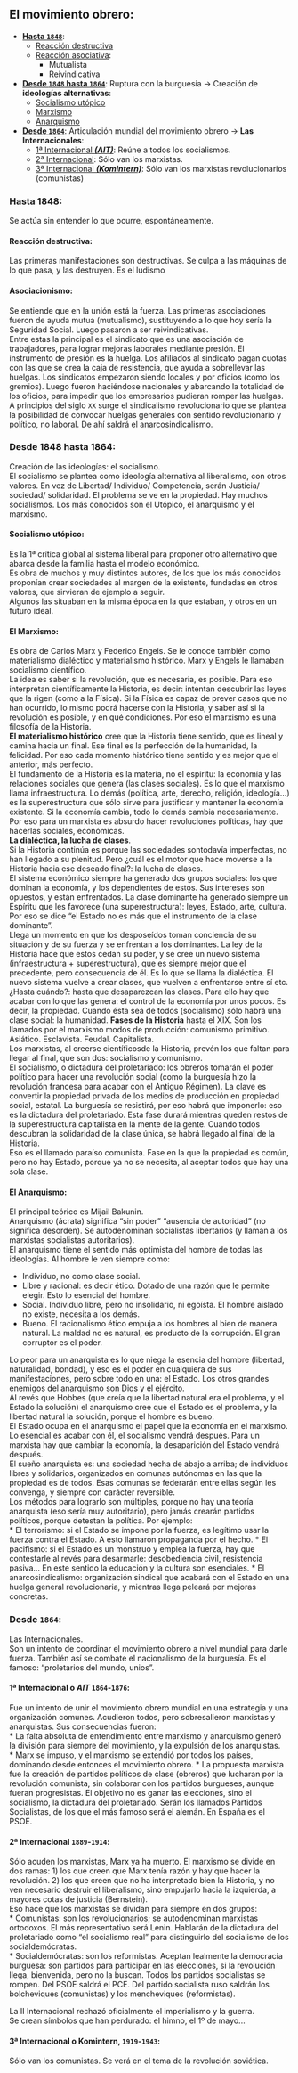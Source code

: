 ## El movimiento obrero:  

 *	[**Hasta `1848`**](#hasta-1848):  
 	*	[Reacción destructiva](#reacción-destructiva)  
 	*	[Reacción asociativa](#asociacionismo):  
 		*	Mutualista  
 		*	Reivindicativa  
 *	[**Desde `1848` hasta `1864`**](#desde-1848-hasta-1864): Ruptura con la burguesía → Creación de **ideologías alternativas**:  
 	*	[Socialismo utópico](#socialismo-utópico)  
 	*	[Marxismo](#el-marxismo)  
 	*	[Anarquismo](#el-anarquismo)  
 *	[**Desde `1864`**](#desde-1864): Articulación mundial del movimiento obrero → **Las Internacionales**:  
 	*	[1ª Internacional ***(AIT)***](#1ª-internacional-o-ait-1864-1876): Reúne a todos los socialismos.  
 	*	[2ª Internacional](#2ª-internacional-1889-1914): Sólo van los marxistas.  
 	*	[3ª Internacional ***(Komintern)***](#3ª-internacional-o-komintern-1919-1943): Sólo van los marxistas revolucionarios (comunistas)  

### Hasta 1848:  
Se actúa sin entender lo que ocurre, espontáneamente.

#### Reacción destructiva:  
Las primeras manifestaciones son destructivas. Se culpa a las máquinas de lo que
pasa, y las destruyen. Es el
ludismo

#### Asociacionismo:  
Se entiende que en la unión está la fuerza. Las primeras asociaciones fueron de ayuda mutua (mutualismo), sustituyendo a lo que hoy sería la Seguridad Social. Luego pasaron a ser reivindicativas.  
Entre estas la principal es el sindicato que es una asociación de trabajadores, para lograr mejoras laborales mediante presión. El instrumento de presión es la huelga. Los afiliados al sindicato pagan cuotas con las que se crea la caja de resistencia, que ayuda a sobrellevar las huelgas. Los sindicatos empezaron siendo locales y por oficios (como los gremios). Luego fueron haciéndose nacionales y abarcando la totalidad de los oficios, para impedir que los empresarios pudieran romper las huelgas.  
A principios del siglo `XX` surge el sindicalismo revolucionario que se plantea la posibilidad de convocar huelgas generales con sentido revolucionario y político, no laboral. De ahí saldrá el anarcosindicalismo.

### Desde 1848 hasta 1864:  
Creación de las ideologías: el socialismo.  
El socialismo se plantea como ideología alternativa al liberalismo, con otros valores. En vez de Libertad/ Individuo/ Competencia, serán Justicia/ sociedad/ solidaridad. El problema se ve en la propiedad. Hay muchos socialismos. Los más conocidos son el Utópico, el anarquismo y el marxismo.

#### Socialismo utópico:  
Es la 1ª crítica global al sistema liberal para proponer otro alternativo que abarca desde la familia hasta el modelo económico.  
Es obra de muchos y muy distintos autores, de los que los más conocidos proponían crear sociedades al margen de la existente, fundadas en otros valores, que sirvieran de ejemplo a seguir.  
Algunos las situaban en la misma época en la que estaban, y otros en un futuro ideal.  

#### El Marxismo:  
Es obra de Carlos Marx y Federico Engels. Se le conoce también como materialismo dialéctico y materialismo histórico. Marx y Engels le llamaban socialismo científico.  
La idea es saber si la revolución, que es necesaria, es posible. Para eso interpretan científicamente la Historia, es decir: intentan descubrir las leyes que la rigen (como a la Física). Si la Física es capaz de prever casos que no han ocurrido, lo mismo podrá hacerse con la Historia, y saber así si la revolución es posible, y en qué condiciones. Por eso el marxismo es una filosofía de la Historia.  
**El materialismo histórico** cree que la Historia tiene sentido, que es lineal y camina hacia un final. Ese final es la perfección de la humanidad, la felicidad. Por eso cada momento histórico tiene sentido y es mejor que el anterior, más perfecto.  
El fundamento de la Historia es la materia, no el espíritu: la economía y las relaciones sociales que genera (las clases sociales). Es lo que el marxismo llama infraestructura. Lo demás (política, arte, derecho, religión, ideología...) es la superestructura que sólo sirve para justificar y mantener la economía existente. Si la economía cambia, todo lo demás cambia necesariamente. Por eso para un marxista es absurdo hacer revoluciones políticas, hay que hacerlas sociales, económicas.  
**La dialéctica, la lucha de clases**.  
Si la Historia continúa es porque las sociedades sontodavía imperfectas, no han llegado a su plenitud. Pero ¿cuál es el motor que hace moverse a la Historia hacia ese deseado final?: la lucha de clases.  
El sistema económico siempre ha generado dos grupos sociales: los que dominan la economía, y los dependientes de estos. Sus intereses son opuestos, y están enfrentados.
La clase dominante ha generado siempre un Espíritu que les favorece (una superestructura): leyes, Estado, arte, cultura. Por eso se dice “el Estado no es más que el instrumento de la clase dominante”.  
Llega un momento en que los desposeídos toman conciencia de su situación y de su fuerza y se enfrentan a los dominantes. La ley de la Historia hace que estos cedan su poder, y se cree un nuevo sistema (infraestructura + superestructura), que es siempre mejor que el precedente, pero consecuencia de él. Es lo que se llama la dialéctica. El nuevo sistema vuelve a crear clases, que vuelven a enfrentarse entre sí etc.  
¿Hasta cuándo?: hasta que desaparezcan las clases. Para ello hay que acabar con lo que las genera: el control de la economía por unos pocos. Es decir, la propiedad. Cuando ésta sea de todos (socialismo) sólo habrá una clase social: la humanidad.
**Fases de la Historia** hasta el XIX. Son los llamados por el marxismo modos de producción: comunismo primitivo. Asiático. Esclavista. Feudal. Capitalista.  
Los marxistas, al creerse científicosde la Historia, prevén los que faltan para llegar al final, que son dos: socialismo y comunismo.		
El socialismo, o dictadura del proletariado: los obreros tomarán el poder político para hacer una revolución social (como la burguesía hizo la revolución francesa para acabar con el Antiguo Régimen). La clave es convertir la propiedad privada de los medios de producción en propiedad social, estatal. La burguesía se resistirá, por eso habrá que imponerlo: eso es la dictadura del proletariado. Esta fase durará mientras queden restos de la superestructura capitalista en la mente de la gente. Cuando todos descubran la solidaridad de la clase única, se habrá llegado al final de la Historia.  
Eso es el llamado paraíso comunista. Fase en la que la propiedad es común, pero no hay Estado, porque ya no se necesita, al aceptar todos que hay una sola clase.  

#### El Anarquismo:  
El principal teórico es Mijail Bakunin.  
Anarquismo (ácrata) significa “sin poder” “ausencia de autoridad” (no significa desorden). Se autodenominan socialistas libertarios (y llaman a los marxistas socialistas autoritarios).  
El anarquismo tiene el sentido más optimista del hombre de todas las ideologías. Al hombre le ven siempre como:  
 *	Individuo, no como clase social.  
 *	Libre y racional: es decir ético. Dotado de una razón que le permite elegir. Esto lo esencial del hombre.  
 *	Social. Individuo libre, pero no insolidario, ni egoísta. El hombre aislado no existe, necesita a los demás.  
 *	Bueno. El racionalismo ético empuja a los hombres al bien de manera natural. La maldad no es natural, es producto de la corrupción. El gran corruptor es el poder.  

Lo peor para un anarquista es lo que niega la esencia del hombre (libertad, naturalidad, bondad), y eso es el poder en cualquiera de sus manifestaciones, pero sobre todo en una: el Estado. Los otros grandes enemigos del anarquismo son Dios y el ejército.  
Al revés que Hobbes (que creía que la libertad natural era el problema, y el Estado la solución) el anarquismo cree que el Estado es el problema, y la libertad natural la solución, porque el hombre es bueno.  
El Estado ocupa en el anarquismo el papel que la economía en el marxismo. Lo esencial es acabar con él, el socialismo vendrá después. Para un marxista hay que cambiar la economía, la desaparición del Estado vendrá después.  
El sueño anarquista es: una sociedad hecha de abajo a arriba; de individuos libres y solidarios, organizados en comunas autónomas en las que la propiedad es de todos. Esas comunas se federarán entre ellas según les convenga, y siempre con carácter reversible.  
Los métodos para lograrlo son múltiples, porque no hay una teoría anarquista (eso sería muy autoritario), pero jamás crearán partidos políticos, porque detestan la política. Por ejemplo:  
	*	El terrorismo: si el Estado se impone por la fuerza, es legítimo usar la fuerza contra el Estado. A esto llamaron propaganda por el hecho.
	*	El pacifismo: si el Estado es un monstruo y emplea la fuerza, hay que contestarle al revés para desarmarle: desobediencia civil, resistencia pasiva... En este sentido la educación y la cultura son esenciales.
	*	El anarcosindicalismo: organización sindical que acabará con el Estado en una huelga general revolucionaria, y mientras llega peleará por mejoras concretas.

### Desde `1864`:  
Las Internacionales.  
Son un intento de coordinar el movimiento obrero a nivel mundial para darle fuerza. También así se combate el nacionalismo de la burguesía. Es el famoso: “proletarios del mundo, unios”.  

#### 1ª Internacional o *AIT* `1864`-`1876`:  
Fue un intento de unir el movimiento obrero mundial en una estrategia y una organización comunes. Acudieron todos, pero sobresalieron marxistas y anarquistas. Sus consecuencias fueron:  
	*	La falta absoluta de entendimiento entre marxismo y anarquismo generó la división para siempre del movimiento, y la expulsión de los anarquistas.  
	*	Marx se impuso, y el marxismo se extendió por todos los países, dominando desde entonces el movimiento obrero.
	*	La propuesta marxista fue la creación de partidos políticos de clase (obreros) que lucharan por la revolución comunista, sin colaborar con los partidos burgueses, aunque fueran progresistas. El objetivo no es ganar las elecciones, sino el socialismo, la dictadura del proletariado. Serán los llamados Partidos Socialistas, de los que el más famoso será el alemán. En España es el PSOE.  

#### 2ª Internacional `1889`-`1914`:  
Sólo acuden los marxistas, Marx ya ha muerto. El marxismo se divide en dos ramas: 1) los que creen que Marx tenía razón y hay que hacer la revolución. 2) los que creen que no ha interpretado bien la Historia, y no ven necesario destruir el liberalismo, sino empujarlo hacia la izquierda, a mayores cotas de justicia (Bernstein).  
Eso hace que los marxistas se dividan para siempre en dos grupos:  
	*	Comunistas: son los revolucionarios; se autodenominan marxistas ortodoxos. El más representativo será Lenin. Hablarán de la dictadura del proletariado como “el socialismo real” para distinguirlo del socialismo de los socialdemócratas.  
	*	Socialdemócratas: son los reformistas. Aceptan lealmente la democracia burguesa: son partidos para participar en las elecciones, si la revolución llega, bienvenida, pero no la buscan. Todos los partidos socialistas se rompen. Del PSOE saldrá el PCE. Del partido socialista ruso saldrán los bolcheviques (comunistas) y los mencheviques (reformistas).  

La II Internacional rechazó oficialmente el imperialismo y la guerra.  
Se crean símbolos que han perdurado: el himno, el 1º de mayo...  

#### 3ª Internacional o Komintern, `1919`-`1943`:  
Sólo van los comunistas. Se verá en el tema de la revolución soviética.
